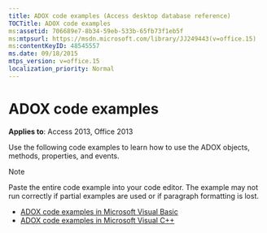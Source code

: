 ```yaml
---
title: ADOX code examples (Access desktop database reference)
TOCTitle: ADOX code examples
ms:assetid: 706689e7-8b34-59eb-533b-65fb73f1eb5f
ms:mtpsurl: https://msdn.microsoft.com/library/JJ249443(v=office.15)
ms:contentKeyID: 48545557
ms.date: 09/18/2015
mtps_version: v=office.15
localization_priority: Normal
---
```


# ADOX code examples

**Applies to**: Access 2013, Office 2013

Use the following code examples to learn how to use the ADOX objects, methods, properties, and events.

> [!NOTE]
> Paste the entire code example into your code editor. The example may not run correctly if partial examples are used or if paragraph formatting is lost.

- [ADOX code examples in Microsoft Visual Basic](adox-code-examples-in-microsoft-visual-basic.md)
- [ADOX code examples in Microsoft Visual C++](adox-code-examples-in-microsoft-visual-c.md)

